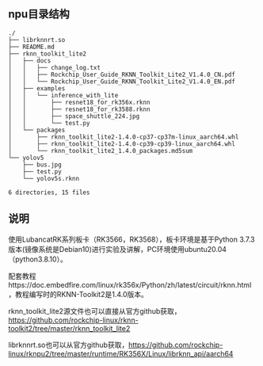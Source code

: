 ## npu目录结构

```
./
├── librknnrt.so
├── README.md
├── rknn_toolkit_lite2
│   ├── docs
│   │   ├── change_log.txt
│   │   ├── Rockchip_User_Guide_RKNN_Toolkit_Lite2_V1.4.0_CN.pdf
│   │   └── Rockchip_User_Guide_RKNN_Toolkit_Lite2_V1.4.0_EN.pdf
│   ├── examples
│   │   └── inference_with_lite
│   │       ├── resnet18_for_rk356x.rknn
│   │       ├── resnet18_for_rk3588.rknn
│   │       ├── space_shuttle_224.jpg
│   │       └── test.py
│   └── packages
│       ├── rknn_toolkit_lite2-1.4.0-cp37-cp37m-linux_aarch64.whl
│       ├── rknn_toolkit_lite2-1.4.0-cp39-cp39-linux_aarch64.whl
│       └── rknn_toolkit_lite2_1.4.0_packages.md5sum
└── yolov5
    ├── bus.jpg
    ├── test.py
    └── yolov5s.rknn

6 directories, 15 files
```

## 说明

使用LubancatRK系列板卡（RK3566，RK3568），板卡环境是基于Python 3.7.3版本(镜像系统是Debian10)进行实验及讲解，PC环境使用ubuntu20.04（python3.8.10）。

配套教程https://doc.embedfire.com/linux/rk356x/Python/zh/latest/circuit/rknn.html，教程编写时的RKNN-Toolkit2是1.4.0版本。

rknn_toolkit_lite2源文件也可以直接从官方github获取，https://github.com/rockchip-linux/rknn-toolkit2/tree/master/rknn_toolkit_lite2

librknnrt.so也可以从官方github获取，https://github.com/rockchip-linux/rknpu2/tree/master/runtime/RK356X/Linux/librknn_api/aarch64

